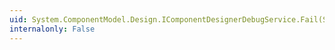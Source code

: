 ```yaml
---
uid: System.ComponentModel.Design.IComponentDesignerDebugService.Fail(System.String)
internalonly: False
---
```

